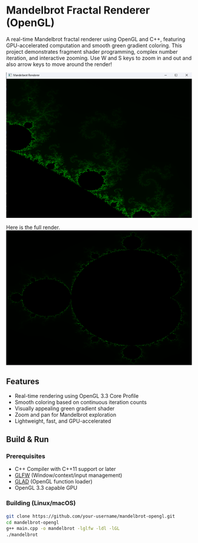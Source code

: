# Mandelbrot Fractal Renderer (OpenGL)

A real-time Mandelbrot fractal renderer using OpenGL and C++, featuring GPU-accelerated computation and smooth green gradient coloring. This project demonstrates fragment shader programming, complex number iteration, and interactive zooming. Use W and S keys to zoom in and out and also arrow keys to move around the render!

![Mandelbrot Zoom](images/mandel_zoom.png)

Here is the full render.
![Mandelbrot Zoom](images/mandel_full.png)

## Features

- Real-time rendering using OpenGL 3.3 Core Profile
- Smooth coloring based on continuous iteration counts
- Visually appealing green gradient shader
- Zoom and pan for Mandelbrot exploration
- Lightweight, fast, and GPU-accelerated

## Build & Run

### Prerequisites

- C++ Compiler with C++11 support or later
- [GLFW](https://www.glfw.org/) (Window/context/input management)
- [GLAD](https://glad.dav1d.de/) (OpenGL function loader)
- OpenGL 3.3 capable GPU

### Building (Linux/macOS)

```bash
git clone https://github.com/your-username/mandelbrot-opengl.git
cd mandelbrot-opengl
g++ main.cpp -o mandelbrot -lglfw -ldl -lGL
./mandelbrot
